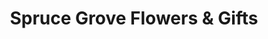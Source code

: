 ---
title: "Spruce Grove Flowers & Gifts"
url: /spruce-grove/spruce-grove-flowers-und-gifts/
shop: Blumen
---